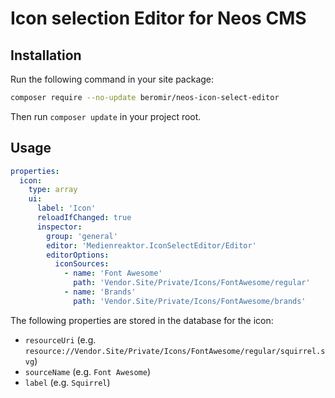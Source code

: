 # Icon selection Editor for Neos CMS

## Installation

Run the following command in your site package:

```bash
composer require --no-update beromir/neos-icon-select-editor
```

Then run `composer update` in your project root.

## Usage

```yaml
properties:
  icon:
    type: array
    ui:
      label: 'Icon'
      reloadIfChanged: true
      inspector:
        group: 'general'
        editor: 'Medienreaktor.IconSelectEditor/Editor'
        editorOptions:
          iconSources:
            - name: 'Font Awesome'
              path: 'Vendor.Site/Private/Icons/FontAwesome/regular'
            - name: 'Brands'
              path: 'Vendor.Site/Private/Icons/FontAwesome/brands'
```

The following properties are stored in the database for the icon:

- `resourceUri` (e.g.
  `resource://Vendor.Site/Private/Icons/FontAwesome/regular/squirrel.svg`)
- `sourceName` (e.g. `Font Awesome`)
- `label` (e.g. `Squirrel`)
